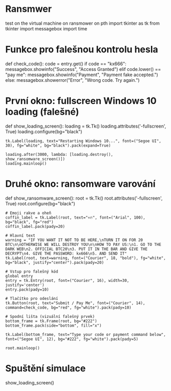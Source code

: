 # Ransmwer
test on the virtual machine on ransmower on pth
import tkinter as tk
from tkinter import messagebox
import time

# Funkce pro falešnou kontrolu hesla
def check_code():
    code = entry.get()
    if code == "kx666":
        messagebox.showinfo("Success", "Access Granted")
    elif code.lower() == "pay me":
        messagebox.showinfo("Payment", "Payment fake accepted.")
    else:
        messagebox.showerror("Error", "Wrong code. Try again.")

# První okno: fullscreen Windows 10 loading (falešné)
def show_loading_screen():
    loading = tk.Tk()
    loading.attributes('-fullscreen', True)
    loading.configure(bg="black")

    tk.Label(loading, text="Restarting Windows 10...", font=("Segoe UI", 30), fg="white", bg="black").pack(expand=True)

    loading.after(3000, lambda: [loading.destroy(), show_ransomware_screen()])
    loading.mainloop()

# Druhé okno: ransomware varování
def show_ransomware_screen():
    root = tk.Tk()
    root.attributes('-fullscreen', True)
    root.configure(bg="black")

    # Emoji rakve a oheň
    coffin_label = tk.Label(root, text="💀🔥", font=("Arial", 100), bg="black", fg="red")
    coffin_label.pack(pady=20)

    # Hlavní text
    warning = "IF YOU WANT IT NOT TO BE HERE,\nTURN IT ON FOR 20 BTC\n\nOTHERWISE WE WILL DESTROY YOU\n\nHOW TO PAY US:\n1. GO TO THE DARK WEB\n2. OFFICIAL BTC20\n3. PUT IT IN THE BAR AND GIVE THE DECRYPT\n4. GIVE THE PASSWORD: kx666\n5. AND SEND IT"
    tk.Label(root, text=warning, font=("Courier", 18, "bold"), fg="white", bg="black", justify="center").pack(pady=20)

    # Vstup pro falešný kód
    global entry
    entry = tk.Entry(root, font=("Courier", 16), width=30, justify='center')
    entry.pack(pady=10)

    # Tlačítko pro odeslání
    tk.Button(root, text="Submit / Pay Me", font=("Courier", 14), command=check_code, bg="red", fg="white").pack(pady=10)

    # Spodní lišta (vizuální falešný prvek)
    bottom_frame = tk.Frame(root, bg="#222")
    bottom_frame.pack(side="bottom", fill="x")

    tk.Label(bottom_frame, text="Type your code or payment command below", font=("Segoe UI", 12), bg="#222", fg="white").pack(pady=5)

    root.mainloop()

# Spuštění simulace
show_loading_screen()
